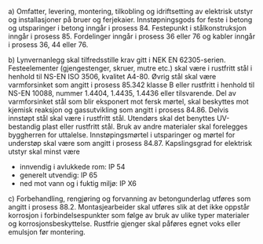 a) Omfatter, levering, montering, tilkobling og idriftsetting av elektrisk utstyr og installasjoner på bruer og ferjekaier. Innstøpningsgods for feste i betong og utsparinger i betong inngår i prosess 84. Festepunkt i stålkonstruksjon inngår i prosess 85. Fordelinger inngår i prosess 36 eller 76 og kabler inngår i prosess 36, 44 eller 76.

b) Lynvernanlegg skal tilfredsstille krav gitt i NEK EN 62305-serien.
Festeelementer (gjengestenger, skruer, mutre etc.) skal være i rustfritt stål i henhold til NS-EN ISO 3506, kvalitet A4-80. Øvrig stål skal være varmforsinket som angitt i prosess 85.342 klasse B eller rustfritt i henhold til NS-EN 10088, nummer 1.4404, 1.4435, 1.4436 eller tilsvarende. Del av varmforsinket stål som blir eksponert mot fersk mørtel, skal beskyttes mot kjemisk reaksjon og gassutvikling som angitt i prosess 84.86. Delvis innstøpt stål skal være i rustfritt stål.
Utendørs skal det benyttes UV-bestandig plast eller rustfritt stål. Bruk av andre materialer skal forelegges byggherren for uttalelse.
Innstøpingsmørtel i utsparinger og mørtel for understøp skal være som angitt i prosess 84.87.
Kapslingsgrad for elektrisk utstyr skal minst være
-  innvendig i avlukkede rom:     IP 54
-  generelt utvendig:       IP 65
-  ned mot vann og i fuktig miljø:     IP X6

c) Forbehandling, rengjøring og forvanning av betongunderlag utføres som angitt i prosess 88.2.
Montasjearbeider skal utføres slik at det ikke oppstår korrosjon i forbindelsespunkter som følge av bruk av ulike typer materialer og korrosjonsbeskyttelse.
Rustfrie gjenger skal påføres egnet voks eller emulsjon før montering.

